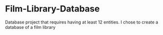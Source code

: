 # Film-Library-Database
Database project that requires having at least 12 entities. I chose to create a database of a film library
